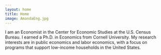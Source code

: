 ```yaml
---
layout: home
title: Home
image: AmandaEng.jpg
---
```


I am an Economist in the Center for Economic Studies at the U.S. Census Bureau. I earned a Ph.D. in Economics from Cornell University. My research interests are in public economics and labor economics, with a focus on programs that support low-income households in the United States.
